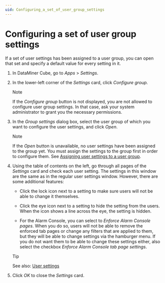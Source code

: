 ```yaml
---
uid: Configuring_a_set_of_user_group_settings
---
```


# Configuring a set of user group settings

If a set of user settings has been assigned to a user group, you can open that set and specify a default value for every setting in it.

1. In DataMiner Cube, go to *Apps* > *Settings*.

1. In the lower-left corner of the *Settings* card, click *Configure group.*

   > [!NOTE]
   > If the *Configure group* button is not displayed, you are not allowed to configure user group settings. In that case, ask your system administrator to grant you the necessary permissions.

1. In the *Group settings* dialog box, select the user group of which you want to configure the user settings, and click *Open*.

   > [!NOTE]
   > If the *Open* button is unavailable, no user settings have been assigned to the group yet. You must assign the settings to the group first in order to configure them. See [Assigning user settings to a user group](xref:Assigning_user_settings_to_a_user_group).

1. Using the table of contents on the left, go through all pages of the *Settings* card and check each user setting. The settings in this window are the same as in the regular user settings window. However, there are some additional features:

   - Click the lock icon next to a setting to make sure users will not be able to change it themselves.

   - Click the eye icon next to a setting to hide the setting from the users. When the icon shows a line across the eye, the setting is hidden.

   - For the Alarm Console, you can select to *Enforce Alarm Console pages*. When you do so, users will not be able to remove the enforced tab pages or change any filters that are applied to them, but they will be able to change settings via the hamburger menu. If you do not want them to be able to change these settings either, also select the checkbox *Enforce Alarm Console tab page settings*.

   > [!TIP]
   > See also: [User settings](xref:User_settings)

1. Click *OK* to close the *Settings* card.

